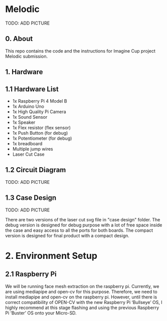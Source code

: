 # Melodic

TODO: ADD PICTURE

## 0. About

This repo contains the code and the instructions for Imagine Cup project Melodic submission.

## 1. Hardware

## 1.1 Hardware List

- 1x Raspberry Pi 4 Model B
- 1x Arduino Uno
- 1x High Quality Pi Camera
- 1x Sound Sensor
- 1x Speaker
- 1x Flex resistor (flex sensor)
- 1x Push Button (for debug)
- 1x Potentiometer (for debug)
- 1x breadboard
- Multiple jump wires
- Laser Cut Case

## 1.2 Circuit Diagram

TODO: ADD PICTURE

## 1.3 Case Design

TODO: ADD PICTURE

There are two versions of the laser cut svg file in "case design" folder. The debug version is designed for debug purpose with a lot of free space inside the case and easy access to all the ports for both boards. The compact version is designed for final product with a compact design.

# 2. Environment Setup

## 2.1 Raspberry Pi

We will be running face mesh extraction on the raspberry pi. Currently, we are using mediapipe and open-cv for this purpose. Therefore, we need to install mediapipe and open-cv on the raspberry pi. However, until there is correct compatibility of OPEN-CV with the new Raspberry Pi ‘Bullseye’ OS, I highly recommend at this stage flashing and using the previous Raspberry Pi ‘Buster’ OS onto your Micro-SD.

